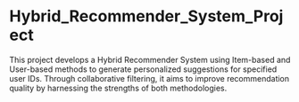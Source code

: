 # Hybrid_Recommender_System_Project
 This project develops a Hybrid Recommender System using Item-based and User-based methods to generate personalized suggestions for specified user IDs. Through collaborative filtering, it aims to improve recommendation quality by harnessing the strengths of both methodologies.
